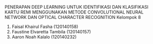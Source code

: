 PENERAPAN DEEP LEARNING UNTUK IDENTIFIKASI DAN KLASIFIKASI KARTU REMI MENGGUNAKAN METODE CONVOLUTIONAL NEURAL NETWORK DAN OPTICAL CHARACTER RECOGNITION
Kelompok 8
1. Faisal Khairul Fasha (120140158)
2. Faustine Elvaretta Tambila (120140157)
3. Aaron Noah Kalalo (120140232)

